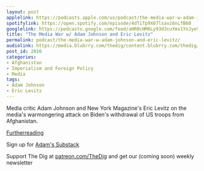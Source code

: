 ```yaml
---
layout: post
applelink: https://podcasts.apple.com/us/podcast/the-media-war-w-adam-johnson-and-eric-levitz/id1043245989?i=1000534163785
spotifylink: https://open.spotify.com/episode/4dTiTp9X67lsavz6nLfB60
googlelink: https://podcasts.google.com/feed/aHR0cHM6Ly93d3cuYmx1YnJyeS5jb20vZmVlZHMvdGhlZGlnLnhtbA/episode/aHR0cHM6Ly93d3cudGhlZGlncmFkaW8uY29tLz9wPTIwMTY?sa=X&ved=0CAUQkfYCahcKEwi44f7r1b-AAxUAAAAAHQAAAAAQNg
title: "The Media War w/ Adam Johnson and Eric Levitz"
permalink: podcast/the-media-war-w-adam-johnson-and-eric-levitz/
audiolink: https://media.blubrry.com/thedig/content.blubrry.com/thedig/The_Dig-EP_319-MediaWar.mp3
post_id: 2016
categories: 
- Afghanistan
- Imperialism and Foreign Policy
- Media
tags: 
- Adam Johnson
- Eric Levitz
---
```


Media critic Adam Johnson and New York Magazine's Eric Levitz on the media's warmongering attack on Biden's withdrawal of US troops from Afghanistan. 

[Further](https://www.nymag.com/intelligencer/2021/08/media-bias-biden-polls-approval-afghanistan-withdrawal.html)[reading](https://www.thecolumn.substack.com/p/on-afghanistan-withdrawal-nyts-peter)

Sign up for [Adam's Substack](https://www.thecolumn.substack.com)

Support The Dig at [patreon.com/TheDig](http://www.patreon.com/TheDig)  and get our (coming soon) weekly newsletter